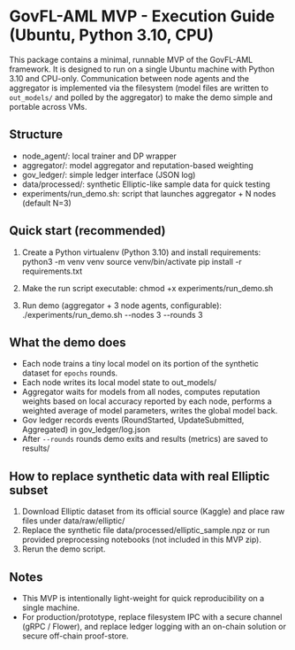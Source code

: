 GovFL-AML MVP - Execution Guide (Ubuntu, Python 3.10, CPU)
=========================================================

This package contains a minimal, runnable MVP of the GovFL-AML framework.
It is designed to run on a single Ubuntu machine with Python 3.10 and CPU-only.
Communication between node agents and the aggregator is implemented via the filesystem 
(model files are written to `out_models/` and polled by the aggregator) to make the demo 
simple and portable across VMs.

Structure
---------
- node_agent/: local trainer and DP wrapper
- aggregator/: model aggregator and reputation-based weighting
- gov_ledger/: simple ledger interface (JSON log)
- data/processed/: synthetic Elliptic-like sample data for quick testing
- experiments/run_demo.sh: script that launches aggregator + N nodes (default N=3)

Quick start (recommended)
-------------------------
1. Create a Python virtualenv (Python 3.10) and install requirements:
   python3 -m venv venv
   source venv/bin/activate
   pip install -r requirements.txt

2. Make the run script executable:
   chmod +x experiments/run_demo.sh

3. Run demo (aggregator + 3 node agents, configurable):
   ./experiments/run_demo.sh --nodes 3 --rounds 3

What the demo does
-------------------
- Each node trains a tiny local model on its portion of the synthetic dataset for `epochs` rounds.
- Each node writes its local model state to out_models/
- Aggregator waits for models from all nodes, computes reputation weights based on local accuracy
  reported by each node, performs a weighted average of model parameters, writes the global model back.
- Gov ledger records events (RoundStarted, UpdateSubmitted, Aggregated) in gov_ledger/log.json
- After `--rounds` rounds demo exits and results (metrics) are saved to results/

How to replace synthetic data with real Elliptic subset
------------------------------------------------------
1. Download Elliptic dataset from its official source (Kaggle) and place raw files under data/raw/elliptic/
2. Replace the synthetic file data/processed/elliptic_sample.npz or run provided preprocessing notebooks (not included in this MVP zip).
3. Rerun the demo script.

Notes
-----
- This MVP is intentionally light-weight for quick reproducibility on a single machine.
- For production/prototype, replace filesystem IPC with a secure channel (gRPC / Flower), and replace ledger 
  logging with an on-chain solution or secure off-chain proof-store.
